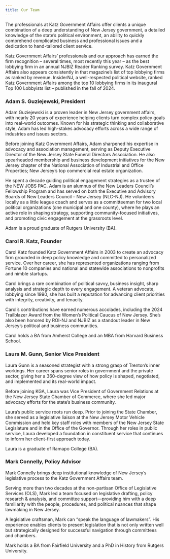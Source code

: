 ```yaml
---
title: Our Team
---
```


The professionals at Katz Government Affairs offer clients a unique combination of a deep understanding of New Jersey government, a detailed knowledge of the state’s political environment, an ability to quickly comprehend complicated business and professional issues and a dedication to hand-tailored client service.

Katz Government Affairs’ professionals and our approach has earned the firm recognition – several times, most recently this year – as the best lobbying firm in an annual NJBIZ Reader Ranking survey. Katz Government Affairs also appears consistently in that magazine’s list of top lobbying firms as ranked by revenue. InsiderNJ, a well-respected political website, ranked Katz Government Affairs among the top 10 lobbying firms in its inaugural Top 100 Lobbyists list – published in the fall of 2024.

### Adam S. Guziejewski, President

Adam Guziejewski is a proven leader in New Jersey government affairs, with nearly 20 years of experience helping clients turn complex policy goals into real-world outcomes. Known for his strategic thinking and collaborative style, Adam has led high-stakes advocacy efforts across a wide range of industries and issues sectors.

Before joining Katz Government Affairs, Adam sharpened his expertise in advocacy and association management, serving as Deputy Executive Director of the New Jersey State Funeral Directors Association. He also spearheaded membership and business development initiatives for the New Jersey chapter of the National Association of Industrial and Office Properties; New Jersey’s top commercial real estate organization.

He spent a decade guiding political engagement strategies as a trustee of the NEW JOBS PAC. Adam is an alumnus of the New Leaders Council’s Fellowship Program and has served on both the Executive and Advisory Boards of New Leaders Council – New Jersey (NLC-NJ). He volunteers locally as a little league coach and serves as a committeeman for two local political organizations (one municipal and one county), where he plays an active role in shaping strategy, supporting community-focused initiatives, and promoting civic engagement at the grassroots level.

Adam is a proud graduate of Rutgers University (BA).

### Carol R. Katz, Founder

Carol Katz founded Katz Government Affairs in 2003 to create an advocacy firm grounded in deep policy knowledge and committed to personalized service. Over her career, she has represented organizations ranging from Fortune 10 companies and national and statewide associations to nonprofits and nimble startups.

Carol brings a rare combination of political savvy, business insight, sharp analysis and strategic depth to every engagement. A veteran advocate, lobbying since 1990, she has built a reputation for advancing client priorities with integrity, creativity, and tenacity.

Carol’s contributions have earned numerous accolades, including the 2024 Trailblazer Award from the Women’s Political Caucus of New Jersey. She’s also been honored by ROI-NJ and NJBIZ as a standout leader in New Jersey’s political and business communities.

Carol holds a BA from Amherst College and an MBA from Harvard Business School.

### Laura M. Gunn, Senior Vice President

Laura Gunn is a seasoned strategist with a strong grasp of Trenton’s inner workings. Her career spans senior roles in government and the private sector, giving her a 360-degree view of how policy is shaped, negotiated, and implemented and its real-world impact.

Before joining KGA, Laura was Vice President of Government Relations at the New Jersey State Chamber of Commerce, where she led major advocacy efforts for the state’s business community.

Laura’s public service roots run deep. Prior to joining the State Chamber, she served as a legislative liaison at the New Jersey Motor Vehicle Commission and held key staff roles with members of the New Jersey State Legislature and in the Office of the Governor. Through her roles in public service, Laura developed a foundation in constituent service that continues to inform her client-first approach today.

Laura is a graduate of Ramapo College (BA).

### Mark Connelly, Policy Advisor

Mark Connelly brings deep institutional knowledge of New Jersey’s legislative process to the Katz Government Affairs team.

Serving more than two decades at the non-partisan Office of Legislative Services (OLS), Mark led a team focused on legislative drafting, policy research & analysis, and committee support—providing him with a deep familiarity with the people, procedures, and political nuances that shape lawmaking in New Jersey.

A legislative craftsman, Mark can “speak the language of lawmakers”. His experience enables clients to present legislation that is not only written well but strategically designed for successful navigation through committees and chambers.

Mark holds a BA from Fairfield University and a PhD in History from Rutgers University.

